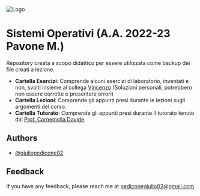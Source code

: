 
![Logo](https://images.squarespace-cdn.com/content/v1/60056c48dfad4a3649200fc0/1613294634908-3HTA3TR74HYYSNEIZSIJ/UniCT-Logo.jpg?format=1000w)


# Sistemi Operativi (A.A. 2022-23 Pavone M.)

Repository creata a scopo didattico per essere utilizzata come backup dei file creati a lezione.

* **Cartella Esercizi**: Comprende alcuni esercizi di laboratorio, inventati e non, svolti insieme al collega [Vincenzo](https://github.com/VincenzoVillanova/) (Soluzioni personali, potrebbero non essere corrette e presentare errori)
* **Cartella Lezioni**: Comprende gli appunti presi durante le lezioni sugli argomenti del corso.
* **Cartella Tutorato**: Comprende gli appunti presi durante il tutorato tenuto dal [Prof. Carnemolla Davide](https://github.com/Herbrant/Tutorato-Sistemi-Operativi-2023).

## Authors

- [@giuliopedicone02](https://www.github.com/giuliopedicone02)

## Feedback

If you have any feedback, please reach me at pediconegiulio02@gmail.com


